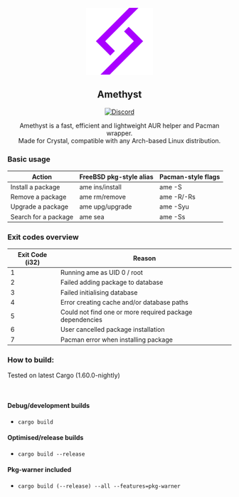 <p align="center">
  <a href="https://git.tar.black/crystal/amethyst/">
    <img src="https://raw.githubusercontent.com/crystal-linux/branding/main/logos/crystal-logo-minimal.png" alt="Logo" width="150" height="150">
  </a>
</p>

<h2 align="center"> Amethyst</h2>

<p align="center">
    <a href="https://discord.gg/yp4xpZeAgW"><img alt="Discord" src="https://img.shields.io/discord/825473796227858482?color=blue&label=Discord&logo=Discord&logoColor=white"?link=https://discord.gg/yp4xpZeAgW&link=https://discord.gg/yp4xpZeAgW> </a>
</p>

<p align="center"> 
Amethyst is a fast, efficient and lightweight AUR helper and Pacman wrapper.<br> 
Made for Crystal, compatible with any Arch-based Linux distribution.
</p>

### Basic usage

| Action               | FreeBSD pkg-style alias | Pacman-style flags |
|----------------------|-------------------------|--------------------|
| Install a package    | ame ins/install         | ame -S             |
| Remove a package     | ame rm/remove           | ame -R/-Rs         |
| Upgrade a package    | ame upg/upgrade         | ame -Syu           |
| Search for a package | ame sea                 | ame -Ss            |

### Exit codes overview

| Exit Code (i32) | Reason                                                   |
|-----------------|----------------------------------------------------------|
| 1               | Running ame as UID 0 / root                              |
| 2               | Failed adding package to database                        |
| 3               | Failed initialising database                             |
| 4               | Error creating cache and/or database paths               |
| 5               | Could not find one or more required package dependencies |
| 6               | User cancelled package installation                      |
| 7               | Pacman error when installing package                     |

### How to build:

Tested on latest Cargo (1.60.0-nightly)

<br>

#### Debug/development builds

- `cargo build`

#### Optimised/release builds

- `cargo build --release`

#### Pkg-warner included

- `cargo build (--release) --all --features=pkg-warner`

<!--

echo "AME_UWU=true" >> ~/.zshrc
echo "AME_UWU=true" >> ~/.bashrc
set -Ux AME_UWU true

:)

-->
